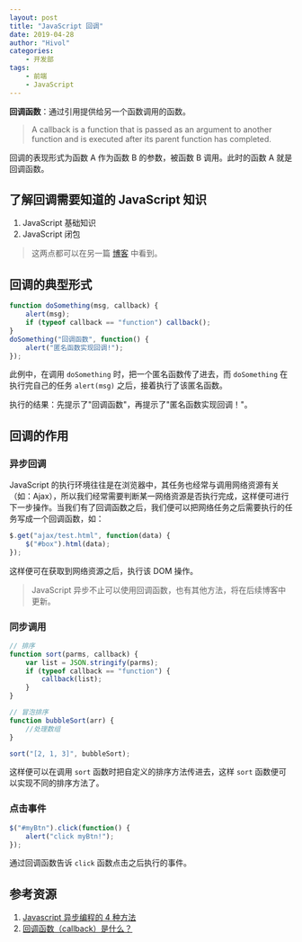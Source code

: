 ```yaml
---
layout: post
title: "JavaScript 回调"
date: 2019-04-28
author: "Hivol"
categories:
    - 开发部
tags:
    - 前端
    - JavaScript
---
```


**回调函数**：通过引用提供给另一个函数调用的函数。

> A callback is a function that is passed as an argument to another function and is executed after its parent function has completed.

回调的表现形式为函数 A 作为函数 B 的参数，被函数 B 调用。此时的函数 A 就是回调函数。

## 了解回调需要知道的 JavaScript 知识

1. JavaScript 基础知识
2. JavaScript 闭包

> 这两点都可以在另一篇 [博客](https://singularity-lab-blog.now.sh/views/dev/2019-04-21-JavaScript闭包.html#了解闭包需要知道的-javascript-知识) 中看到。

## 回调的典型形式

```javascript
function doSomething(msg, callback) {
    alert(msg);
    if (typeof callback == "function") callback();
}
doSomething("回调函数", function() {
    alert("匿名函数实现回调!");
});
```

此例中，在调用 `doSomething` 时，把一个匿名函数传了进去，而 `doSomething` 在执行完自己的任务 `alert(msg)` 之后，接着执行了该匿名函数。

执行的结果：先提示了"回调函数"，再提示了"匿名函数实现回调！"。

## 回调的作用

### 异步回调

JavaScript 的执行环境往往是在浏览器中，其任务也经常与调用网络资源有关（如：Ajax），所以我们经常需要判断某一网络资源是否执行完成，这样便可进行下一步操作。当我们有了回调函数之后，我们便可以把网络任务之后需要执行的任务写成一个回调函数，如：

```javascript
$.get("ajax/test.html", function(data) {
    $("#box").html(data);
});
```

这样便可在获取到网络资源之后，执行该 DOM 操作。

> JavaScript 异步不止可以使用回调函数，也有其他方法，将在后续博客中更新。

### 同步调用

```javascript
// 排序
function sort(parms, callback) {
    var list = JSON.stringify(parms);
    if (typeof callback == "function") {
        callback(list);
    }
}

// 冒泡排序
function bubbleSort(arr) {
    //处理数组
}

sort("[2, 1, 3]", bubbleSort);
```

这样便可以在调用 `sort` 函数时把自定义的排序方法传进去，这样 `sort` 函数便可以实现不同的排序方法了。

### 点击事件

```javascript
$("#myBtn").click(function() {
    alert("click myBtn!");
});
```

通过回调函数告诉 `click` 函数点击之后执行的事件。

## 参考资源

1. [Javascript 异步编程的 4 种方法](http://www.ruanyifeng.com/blog/2012/12/asynchronous＿javascript.html)
2. [回调函数（callback）是什么？](https://www.zhihu.com/question/19801131)

